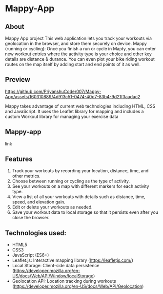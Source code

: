 # Mappy-App
## About

Mappy App project This web application lets you track your workouts via geolocation in the browser, and store them securely on device. Mappy (running or cycling): Once you finish a run or cycle in Mapty, you can enter new workout entries where the activity type is your choice and other key details are distance & durance. You can even plot your bike riding workout routes on the map itself by adding start and end points of it as well.

## Preview
https://github.com/PriyanshuCoder007/Mappy-App/assets/160310889/4d913c51-0474-40d7-83b4-9d21f3aadac2

Mappy takes advantage of current web technologies including HTML, CSS and JavaScript. It uses the Leaflet library for mapping and includes a custom Workout library for managing your exercise data

## Mappy-app
link

## Features

1. Track your workouts by recording your location, distance, time, and other metrics.
2. Choose between running or cycling as the type of activity.
3. See your workouts on a map with different markers for each activity type.
4. View a list of all your workouts with details such as distance, time, speed, and elevation gain.
5. Edit or delete your workouts as needed.
6. Save your workout data to local storage so that it persists even after you close the browser.

## Technologies used:

- HTML5
- CSS3
- JavaScript (ES6+)
- Leaflet.js: Interactive mapping library (https://leafletjs.com/)
- Local Storage: Client-side data persistence (https://developer.mozilla.org/en-US/docs/Web/API/Window/localStorage)
- Geolocation API: Location tracking during workouts (https://developer.mozilla.org/en-US/docs/Web/API/Geolocation)
